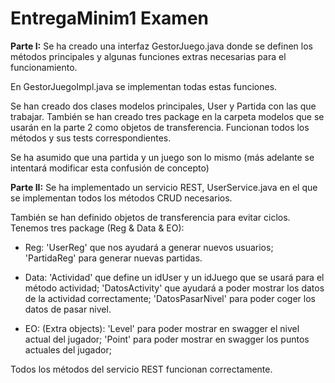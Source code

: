 # EntregaMinim1 Examen

**Parte I:**
Se ha creado una interfaz GestorJuego.java donde se definen los métodos principales y algunas funciones extras necesarias para el funcionamiento.

En GestorJuegoImpl.java se implementan todas estas funciones.

Se han creado dos clases modelos principales, User y Partida con las que trabajar. También se han creado tres package en la carpeta modelos que se usarán en la parte 2 como objetos de transferencia. Funcionan todos los métodos y sus tests correspondientes.

Se ha asumido que una partida y un juego son lo mismo (más adelante se intentará modificar esta confusión de concepto)


**Parte II:**
Se ha implementado un servicio REST, UserService.java en el que se implementan todos los métodos CRUD necesarios.

También se han definido objetos de transferencia para evitar ciclos. Tenemos tres package (Reg & Data & EO):

- Reg: 'UserReg' que nos ayudará a generar nuevos usuarios; 'PartidaReg' para generar nuevas partidas.

- Data: 'Actividad' que define un idUser y un idJuego que se usará para el método actividad; 'DatosActivity' que ayudará a poder mostrar los datos de la actividad correctamente; 'DatosPasarNivel' para poder coger los datos de pasar nivel.

- EO: (Extra objects): 'Level' para poder mostrar en swagger el nivel actual del jugador; 'Point' para poder mostrar en swagger los puntos actuales del jugador;

Todos los métodos del servicio REST funcionan correctamente.




